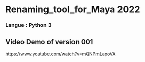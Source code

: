 # Renaming_tool_for_Maya 2022

### Langue : Python 3

## Video Demo of version 001

https://www.youtube.com/watch?v=mQNPmLapoVA
